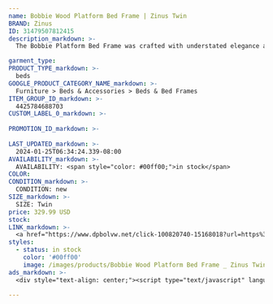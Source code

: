 ```yaml
---
name: Bobbie Wood Platform Bed Frame | Zinus Twin
BRAND: Zinus
ID: 31479507812415
description_markdown: >-
  The Bobbie Platform Bed Frame was crafted with understated elegance and easier-than-it-looks assembly in mind. Built with 100% acacia wood for a distinctive look and feel, this clever design features a clean silhouette that blends seamlessly with your existing décor. No tools? No problem. If you can turn a doorknob, you can assemble this handsome fella with total confidence. Simply unfold, attach the legs and rest your mattress directly on top of its wood support slats for a complete, bedtime-ready frame in less than 10 minutes.

garment_type:
PRODUCT_TYPE_markdown: >-
  beds
GOOGLE_PRODUCT_CATEGORY_NAME_markdown: >-
  Furniture > Beds & Accessories > Beds & Bed Frames
ITEM_GROUP_ID_markdown: >-
  4425784688703
CUSTOM_LABEL_0_markdown: >-
  
PROMOTION_ID_markdown: >-
  
LAST_UPDATED_markdown: >-
  2024-01-25T06:34:24.339-08:00
AVAILABILITY_markdown: >-
  AVAILABILITY: <span style="color: #00ff00;">in stock</span>
COLOR:
CONDITION_markdown: >-
  CONDITION: new
SIZE_markdown: >-
  SIZE: Twin
price: 329.99 USD
stock: 
LINK_markdown: >-
  <a href="https://www.dpbolvw.net/click-100820740-15168018?url=https%3A%2F%2Fwww.zinus.com%2Fproducts%2Fbobbie-wood-platform-bed-frame%3Fvariant%3D31479507812415" target="_blank" style="display: inline-block; padding: 10px 20px; font-size: 16px; text-align: center; text-decoration: none; cursor: pointer; border: 1px solid #3498db; color: #3498db; background-color: #fff; border-radius: 5px; transition: background-color 0.3s;">Go to Product</a>
styles:
  - status: in stock
    color: '#00ff00'
    image: /images/products/Bobbie Wood Platform Bed Frame _ Zinus Twin/4425784688703_1_Bobbie_Acacia_wood_platform_bed_frame.jpg
ads_markdown: >-
  <div style="text-align: center;"><script type="text/javascript" language="javascript" src="https://www.anrdoezrs.net/placeholder-52386694?target=_top&mouseover=N"></script></div>

---
```

